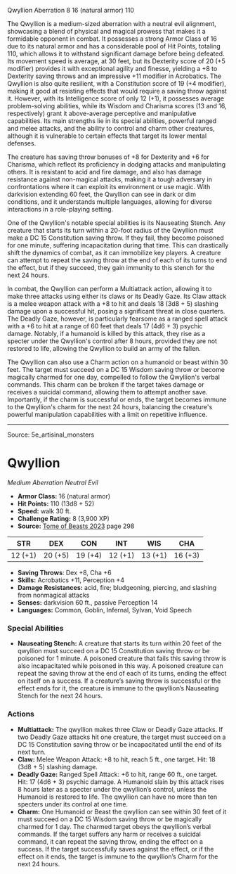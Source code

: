 <MonsterName/>Qwyllion</MonsterName>
<CreatureType/>Aberration</CreatureType>
<CR/>8</CR>
<AC/>16 (natural armor)</AC>
<HP/>110</HP>
<summary>The Qwyllion is a medium-sized aberration with a neutral evil alignment, showcasing a blend of physical and magical prowess that makes it a formidable opponent in combat. It possesses a strong Armor Class of 16 due to its natural armor and has a considerable pool of Hit Points, totaling 110, which allows it to withstand significant damage before being defeated. Its movement speed is average, at 30 feet, but its Dexterity score of 20 (+5 modifier) provides it with exceptional agility and finesse, yielding a +8 to Dexterity saving throws and an impressive +11 modifier in Acrobatics. The Qwyllion is also quite resilient, with a Constitution score of 19 (+4 modifier), making it good at resisting effects that would require a saving throw against it. However, with its Intelligence score of only 12 (+1), it possesses average problem-solving abilities, while its Wisdom and Charisma scores (13 and 16, respectively) grant it above-average perceptive and manipulative capabilities. Its main strengths lie in its special abilities, powerful ranged and melee attacks, and the ability to control and charm other creatures, although it is vulnerable to certain effects that target its lower mental defenses. </summary>

<detail>

The creature has saving throw bonuses of +8 for Dexterity and +6 for Charisma, which reflect its proficiency in dodging attacks and manipulating others. It is resistant to acid and fire damage, and also has damage resistance against non-magical attacks, making it a tough adversary in confrontations where it can exploit its environment or use magic. With darkvision extending 60 feet, the Qwyllion can see in dark or dim conditions, and it understands multiple languages, allowing for diverse interactions in a role-playing setting.

One of the Qwyllion's notable special abilities is its Nauseating Stench. Any creature that starts its turn within a 20-foot radius of the Qwyllion must make a DC 15 Constitution saving throw. If they fail, they become poisoned for one minute, suffering incapacitation during that time. This can drastically shift the dynamics of combat, as it can immobilize key players. A creature can attempt to repeat the saving throw at the end of each of its turns to end the effect, but if they succeed, they gain immunity to this stench for the next 24 hours.

In combat, the Qwyllion can perform a Multiattack action, allowing it to make three attacks using either its claws or its Deadly Gaze. Its Claw attack is a melee weapon attack with a +8 to hit and deals 18 (3d8 + 5) slashing damage upon a successful hit, posing a significant threat in close quarters. The Deadly Gaze, however, is particularly fearsome as a ranged spell attack with a +6 to hit at a range of 60 feet that deals 17 (4d6 + 3) psychic damage. Notably, if a humanoid is killed by this attack, they rise as a specter under the Qwyllion's control after 8 hours, provided they are not restored to life, allowing the Qwyllion to build an army of the fallen.

The Qwyllion can also use a Charm action on a humanoid or beast within 30 feet. The target must succeed on a DC 15 Wisdom saving throw or become magically charmed for one day, compelled to follow the Qwyllion's verbal commands. This charm can be broken if the target takes damage or receives a suicidal command, allowing them to attempt another save. Importantly, if the charm is successful or ends, the target becomes immune to the Qwyllion's charm for the next 24 hours, balancing the creature's powerful manipulation capabilities with a limit on repetitive influence.</detail>



---

Source: 5e_artisinal_monsters

# Qwyllion

*Medium* *Aberration* *Neutral Evil*

- **Armor Class:** 16 (natural armor)
- **Hit Points:** 110 (13d8 + 52)
- **Speed:** walk 30 ft.
- **Challenge Rating:** 8 (3,900 XP)
- **Source:** [Tome of Beasts 2023](https://koboldpress.com/kpstore/product/tome-of-beasts-1-2023-edition/) page 298

| STR | DEX | CON | INT | WIS | CHA |
| --- | --- | --- | --- | --- | --- |
| 12 (+1) | 20 (+5) | 19 (+4) | 12 (+1) | 13 (+1) | 16 (+3) |

- **Saving Throws**: Dex +8, Cha +6
- **Skills:** Acrobatics +11, Perception +4
- **Damage Resistances:** acid, fire; bludgeoning, piercing, and slashing from nonmagical attacks
- **Senses:** darkvision 60 ft., passive Perception 14
- **Languages:** Common, Goblin, Infernal, Sylvan, Void Speech

### Special Abilities

- **Nauseating Stench:** A creature that starts its turn within 20 feet of the qwyllion must succeed on a DC 15 Constitution saving throw or be poisoned for 1 minute. A poisoned creature that fails this saving throw is also incapacitated while poisoned in this way. A poisoned creature can repeat the saving throw at the end of each of its turns, ending the effect on itself on a success. If a creature’s saving throw is successful or the effect ends for it, the creature is immune to the qwyllion’s Nauseating Stench for the next 24 hours.

### Actions

- **Multiattack:** The qwyllion makes three Claw or Deadly Gaze attacks. If two Deadly Gaze attacks hit one creature, the target must succeed on a DC 15 Constitution saving throw or be incapacitated until the end of its next turn.
- **Claw:** Melee Weapon Attack: +8 to hit, reach 5 ft., one target. Hit: 18 (3d8 + 5) slashing damage.
- **Deadly Gaze:** Ranged Spell Attack: +6 to hit, range 60 ft., one target. Hit: 17 (4d6 + 3) psychic damage. A Humanoid slain by this attack rises 8 hours later as a specter under the qwyllion’s control, unless the Humanoid is restored to life. The qwyllion can have no more than ten specters under its control at one time.
- **Charm:** One Humanoid or Beast the qwyllion can see within 30 feet of it must succeed on a DC 15 Wisdom saving throw or be magically charmed for 1 day. The charmed target obeys the qwyllion’s verbal commands. If the target suffers any harm or receives a suicidal command, it can repeat the saving throw, ending the effect on a success. If the target successfully saves against the effect, or if the effect on it ends, the target is immune to the qwyllion’s Charm for the next 24 hours.


